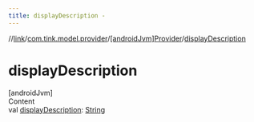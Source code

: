 ```yaml
---
title: displayDescription -
---
```

//[link](../../index.md)/[com.tink.model.provider](../index.md)/[[androidJvm]Provider](index.md)/[displayDescription](display-description.md)



# displayDescription  
[androidJvm]  
Content  
val [displayDescription](display-description.md): [String](https://kotlinlang.org/api/latest/jvm/stdlib/kotlin/-string/index.html)  



